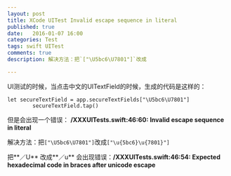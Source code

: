```yaml
---
layout: post
title: XCode UITest Invalid escape sequence in literal
published: true
date:   2016-01-07 16:00
categories: Test
tags: swift UITest
comments: true
description: 解决方法：把`["\U5bc6\U7801"]`改成

---
```


UI测试的时候，当点击中文的UITextField的时候，生成的代码是这样的：

```
let secureTextField = app.secureTextFields["\U5bc6\U7801"]
        secureTextField.tap()
```
但是会出现一个错误：
        **/XXXUITests.swift:46:60: Invalid escape sequence in literal**
        
解决方法：把`["\U5bc6\U7801"]`改成`["\u{5bc6}\u{7801}"]`

把**／U** 改成**／u** 会出现错误：**/XXXUITests.swift:46:54: Expected hexadecimal code in braces after unicode escape**